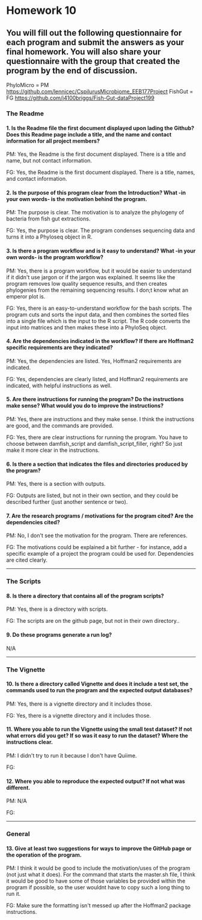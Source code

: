 # Homework 10

You will fill out the following
questionnaire for each program and submit the answers as your final homework. You will
also share your questionnaire with the group that created the program __by the end of discussion__.
---

PhyloMicro = PM
https://github.com/lennicec/CspilurusMicrobiome_EEB177Project
FishGut = FG
https://github.com/j4100briggs/Fish-Gut-dataProject199


### The Readme

#### 1. Is the Readme file the first document displayed upon lading the Github?  Does this Readme page include a title, and the name and contact information for all project members?

PM: Yes, the Readme is the first document displayed. There is a title and name, but not contact information.

FG: Yes, the Readme is the first document displayed. There is a title, names, and contact information.

#### 2. Is the purpose of this program clear from the Introduction?  What -in your own words- is the motivation behind the program.

PM: The purpose is clear. The motivation is to analyze the phylogeny of bacteria from fish gut extractions.

FG: Yes, the purpose is clear. The program condenses sequencing data and turns it into a Phyloseq object in R.

#### 3. Is there a program workflow and is it easy to understand?  What -in your own words- is the program workflow?

PM: Yes, there is a program workflow, but it would be easier to understand if it didn't use jargon or if the jargon was explained. It seems like the program removes low quality sequence results, and then creates phylogenies from the remaining sequencing results. I don;t know what an emperor plot is.

FG: Yes, there is an easy-to-understand workflow for the bash scripts. The program cuts and sorts the input data, and then combines the sorted files into a single file which is the input to the R script. The R code converts the input into matrices and then makes these into a PhyloSeq object.

#### 4. Are the dependencies indicated in the workflow?  If there are Hoffman2 specific requirements are they indicated?

PM: Yes, the dependencies are listed. Yes, Hoffman2 requirements are indicated. 

FG: Yes, dependencies are clearly listed, and Hoffman2 requirements are indicated, with helpful instructions as well.

#### 5. Are there instructions for running the program?  Do the instructions make sense?  What would you do to improve the instructions?

PM: Yes, there are instructions and they make sense. I think the instructions are good, and the commands are provided. 

FG: Yes, there are clear instructions for running the program. You have to choose between damfish_script and damfish_script_filler, right? So just make it more clear in the instructions.

#### 6. Is there a section that indicates the files and directories produced by the program?

PM: Yes, there is a section with outputs.

FG: Outputs are listed, but not in their own section, and they could be described further (just another sentence or two).

#### 7. Are the research programs / motivations for the program cited?  Are the dependencies cited?

PM: No, I don't see the motivation for the program. There are references.

FG: The motivations could be explained a bit further - for instance, add a specific example of a project the program could be used for. Dependencies are cited clearly.

---

### The Scripts

#### 8. Is there a directory that contains all of the program scripts?

PM: Yes, there is a directory with scripts.

FG: The scripts are on the github page, but not in their own directory..

#### 9. Do these programs generate a run log?

N/A

---

### The Vignette

#### 10. Is there a directory called Vignette and does it include a test set, the commands used to run the program and the expected output databases?

PM: Yes, there is a vignette directory and it includes those.

FG: Yes, there is a vignette directory and it includes those.

#### 11. Where you able to run the Vignette using the small test dataset? If not what errors did you get?  If so was it easy to run the dataset?  Where the instructions clear.

PM: I didn't try to run it because I don't have Quiime.

FG:

#### 12. Where you able to reproduce the expected output?  If not what was different.

PM: N/A

FG:

---

### General

#### 13. Give __at least two__ suggestions for ways to improve the GitHub page or the operation of the program.

PM: I think it would be good to include the motivation/uses of the program (not just what it does). For the command that starts the master.sh file, I think it would be good to have some of those variables be provided within the program if possible, so the user wouldnt have to copy such a long thing to run it.

FG: Make sure the formatting isn't messed up after the Hoffman2 package instructions. 

